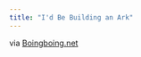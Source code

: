 ```yaml
---
title: "I'd Be Building an Ark"
---
```

<p>via <a href="https://feeds.boingboing.net/~r/boingboing/iBag/~3/nRyI6_3Ly5g/tsunami-vs-japanese.html" title="" target="">Boingboing.net</a></p>

